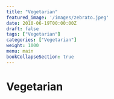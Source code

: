 ```yaml
---
title: "Vegetarian"
featured_image: '/images/zebrato.jpeg'
date: 2010-06-19T00:00:00Z
draft: false
tags: ["Vegetarian"]
categories: ["Vegetarian"]
weight: 1000
menu: main
bookCollapseSection: true
---
```

# Vegetarian
